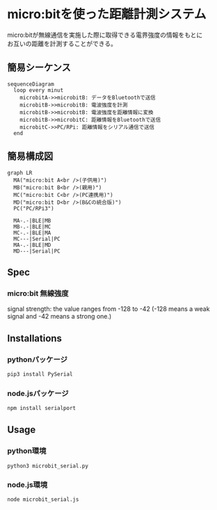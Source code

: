 # micro:bitを使った距離計測システム

micro:bitが無線通信を実施した際に取得できる電界強度の情報をもとに  
お互いの距離を計測することができる。

## 簡易シーケンス

```mermaid
sequenceDiagram
  loop every minut
    microbitA->>microbitB: データをBluetoothで送信
    microbitB->>microbitB: 電波強度を計測
    microbitB->>microbitB: 電波強度を距離情報に変換
    microbitB->>microbitC: 距離情報をBluetoothで送信
    microbitC->>PC/RPi: 距離情報をシリアル通信で送信
  end
```

## 簡易構成図

```mermaid
graph LR
  MA("micro:bit A<br />(子供用)")
  MB("micro:bit B<br />(親用)")
  MC("micro:bit C<br />(PC連携用)")
  MD("micro:bit D<br />(B&Cの統合版)")
  PC("PC/RPi3")

  MA-.-|BLE|MB
  MB-.-|BLE|MC
  MC-.-|BLE|MA
  MC---|Serial|PC
  MA-.-|BLE|MD
  MD---|Serial|PC
```

## Spec

### micro:bit 無線強度

signal strength: the value ranges from -128 to -42 (-128 means a weak signal and -42 means a strong one.)

## Installations

### pythonパッケージ

```python
pip3 install PySerial
```

### node.jsパッケージ

```javascript
npm install serialport
```

## Usage

### python環境

```shell
python3 microbit_serial.py
```

### node.js環境

```shell
node microbit_serial.js
```

